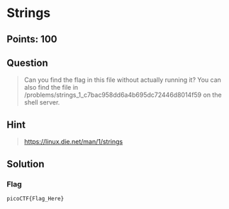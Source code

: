 # Strings

## Points: 100

## Question 
  > Can you find the flag in this file without actually running it? You can also find the file in /problems/strings_1_c7bac958dd6a4b695dc72446d8014f59 on the shell server.
## Hint
  > https://linux.die.net/man/1/strings
## Solution
 
### Flag
`picoCTF{Flag_Here}`
